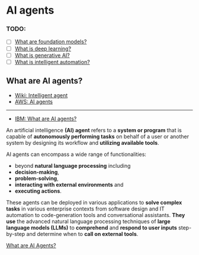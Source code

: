 # AI agents

### TODO:

- [ ] [What are foundation models?](https://research.ibm.com/blog/what-are-foundation-models)
- [ ] [What is deep learning?](https://www.ibm.com/topics/deep-learning)
- [ ] [What is generative AI?](https://www.ibm.com/topics/generative-ai)
- [ ] [What is intelligent automation?](https://www.ibm.com/topics/intelligent-automation)

## What are AI agents?

- [Wiki: Intelligent agent](https://en.wikipedia.org/wiki/Intelligent_agent)
- [AWS: AI agents](https://aws.amazon.com/what-is/ai-agents/#:~:text=AI%20agents%20are%20autonomous%20intelligent,and%20more%20efficient%20business%20outcomes.)
---

- [IBM: What are AI agents?](https://www.ibm.com/think/topics/ai-agents)

An artificial intelligence **(AI) agent** refers to a **system or program** that is capable of **autonomously performing tasks** on behalf of a user or another system by designing its workflow and **utilizing available tools**.

AI agents can encompass a wide range of functionalities:
- beyond **natural language processing** including 
- **decision-making**, 
- **problem-solving**, 
- **interacting with external environments** and 
- **executing actions**.

These agents can be deployed in various applications to **solve complex tasks** in various enterprise contexts from software design and IT automation to code-generation tools and conversational assistants. **They use** the advanced natural language processing techniques of **large language models (LLMs)** to **comprehend** and **respond to user inputs** step-by-step and determine when to **call on external tools**.

[What are AI Agents?](https://youtu.be/F8NKVhkZZWI)